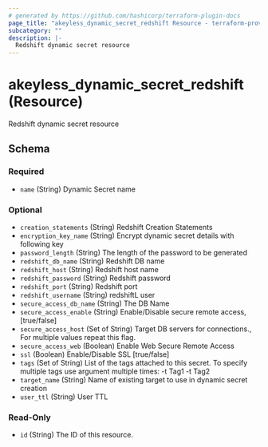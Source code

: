 ```yaml
---
# generated by https://github.com/hashicorp/terraform-plugin-docs
page_title: "akeyless_dynamic_secret_redshift Resource - terraform-provider-akeyless"
subcategory: ""
description: |-
  Redshift dynamic secret resource
---
```


# akeyless_dynamic_secret_redshift (Resource)

Redshift dynamic secret resource



<!-- schema generated by tfplugindocs -->
## Schema

### Required

- `name` (String) Dynamic Secret name

### Optional

- `creation_statements` (String) Redshift Creation Statements
- `encryption_key_name` (String) Encrypt dynamic secret details with following key
- `password_length` (String) The length of the password to be generated
- `redshift_db_name` (String) Redshift DB name
- `redshift_host` (String) Redshift host name
- `redshift_password` (String) Redshift password
- `redshift_port` (String) Redshift port
- `redshift_username` (String) redshiftL user
- `secure_access_db_name` (String) The DB Name
- `secure_access_enable` (String) Enable/Disable secure remote access, [true/false]
- `secure_access_host` (Set of String) Target DB servers for connections., For multiple values repeat this flag.
- `secure_access_web` (Boolean) Enable Web Secure Remote Access
- `ssl` (Boolean) Enable/Disable SSL [true/false]
- `tags` (Set of String) List of the tags attached to this secret. To specify multiple tags use argument multiple times: -t Tag1 -t Tag2
- `target_name` (String) Name of existing target to use in dynamic secret creation
- `user_ttl` (String) User TTL

### Read-Only

- `id` (String) The ID of this resource.


